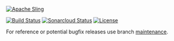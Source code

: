 [![Apache Sling](https://sling.apache.org/res/logos/sling.png)](https://sling.apache.org)

&#32;[![Build Status](https://ci-builds.apache.org/job/Sling/job/modules/job/sling-org-apache-sling-launchpad-testing-war/job/master/badge/icon)](https://ci-builds.apache.org/job/Sling/job/modules/job/sling-org-apache-sling-launchpad-testing-war/job/master/)&#32;[![Sonarcloud Status](https://sonarcloud.io/api/project_badges/measure?project=apache_sling-org-apache-sling-launchpad-testing-war&metric=alert_status)](https://sonarcloud.io/dashboard?id=apache_sling-org-apache-sling-launchpad-testing-war) [![License](https://img.shields.io/badge/License-Apache%202.0-blue.svg)](https://www.apache.org/licenses/LICENSE-2.0)

For reference or potential bugfix releases use branch [maintenance](https://github.com/apache/sling-org-apache-sling-launchpad-testing-war/tree/maintenance).

